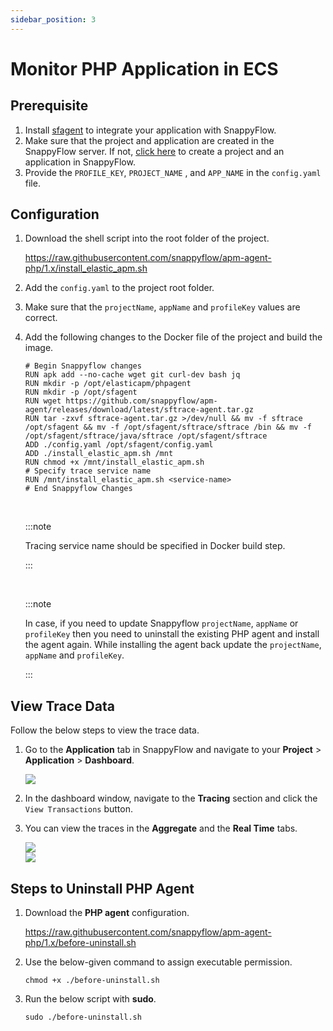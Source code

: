 ```yaml
---
sidebar_position: 3 
---
```

# Monitor PHP Application in ECS

## Prerequisite

1. Install [sfagent](/docs/sidebar-sf-selfhosted-turbo/Quick_Start/getting_started#sfagent) to integrate your application with SnappyFlow.
2. Make sure that the project and application are created in the SnappyFlow server. If not, [click here](/docs/sidebar-sf-selfhosted-turbo/RUM/agent_installation/others#create-a-project-in-snappyflow-portal) to create a project and an application in SnappyFlow.
3. Provide the `PROFILE_KEY`, `PROJECT_NAME` , and `APP_NAME` in the `config.yaml` file.

## Configuration

1. Download the shell script into the root folder of the project.

   https://raw.githubusercontent.com/snappyflow/apm-agent-php/1.x/install_elastic_apm.sh

2. Add the `config.yaml` to the project root folder.

3. Make sure that the `projectName`, `appName` and `profileKey` values are correct.

4. Add the following changes to the Docker file of the project and build the image.

   ```
   # Begin Snappyflow changes
   RUN apk add --no-cache wget git curl-dev bash jq 
   RUN mkdir -p /opt/elasticapm/phpagent 
   RUN mkdir -p /opt/sfagent 
   RUN wget https://github.com/snappyflow/apm-agent/releases/download/latest/sftrace-agent.tar.gz 
   RUN tar -zxvf sftrace-agent.tar.gz >/dev/null && mv -f sftrace /opt/sfagent && mv -f /opt/sfagent/sftrace/sftrace /bin && mv -f /opt/sfagent/sftrace/java/sftrace /opt/sfagent/sftrace 
   ADD ./config.yaml /opt/sfagent/config.yaml 
   ADD ./install_elastic_apm.sh /mnt 
   RUN chmod +x /mnt/install_elastic_apm.sh 
   # Specify trace service name
   RUN /mnt/install_elastic_apm.sh <service-name>
   # End Snappyflow Changes
   ```

   <br/>

   :::note

   Tracing service name should be specified in Docker build step.

   :::

   <br/>

   :::note

   In case, if you need to update Snappyflow `projectName`, `appName` or `profileKey` then you need to uninstall the existing PHP agent and install the agent again. While installing the agent back update the `projectName`, `appName` and `profileKey`.

   :::

## View Trace Data

Follow the below steps to view the trace data.

1. Go to the **Application** tab in SnappyFlow and navigate to your **Project** > **Application** > **Dashboard**.

   <img src="/img/tracing/image_2.png" />

2. In the dashboard window, navigate to the **Tracing** section and click the `View Transactions` button.

3. You can view the traces in the **Aggregate** and the **Real Time** tabs.

   <img src="/img/tracing/image_1.png" />

   <br/>
   
   <img src="/img/tracing/image_3.png" />
   
## Steps to Uninstall PHP Agent

   1. Download the **PHP agent** configuration.
   
      https://raw.githubusercontent.com/snappyflow/apm-agent-php/1.x/before-uninstall.sh
   
   2. Use the below-given command to assign executable permission.
   
      `chmod +x ./before-uninstall.sh`
   
   3. Run the below script with **sudo**.
   
      `sudo ./before-uninstall.sh`
